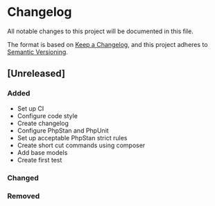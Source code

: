 # Changelog
All notable changes to this project will be documented in this file.

The format is based on [Keep a Changelog](https://keepachangelog.com/en/1.0.0/),
and this project adheres to [Semantic Versioning](https://semver.org/spec/v2.0.0.html).

## [Unreleased]
### Added
- Set up CI
- Configure code style
- Create changelog
- Configure PhpStan and PhpUnit
- Set up acceptable PhpStan strict rules
- Create short cut commands using composer
- Add base models
- Create first test

### Changed

### Removed
